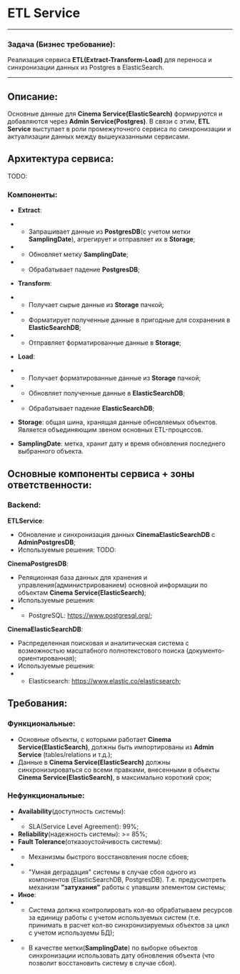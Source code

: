 # ETL Service

* * *

### **Задача (Бизнес требование):**
Реализация сервиса **ETL(Extract-Transform-Load)** для переноса и синхронизации данных из Postgres в ElasticSearch.

* * *

## **Описание:**
Основные данные для **Cinema Service(ElasticSearch)** формируются и добавляются через **Admin Service(Postgres)**.
В связи с этим, **ETL Service** выступает в роли промежуточного сервиса по синхронизации и актуализации данных между
вышеуказанными сервисами.


## Архитектура сервиса:
TODO:

### Компоненты:
- **Extract**:
- - Запрашивает данные из **PostgresDB**(с учетом метки **SamplingDate**), агрегирует и отправляет их в **Storage**;
- - Обновляет метку **SamplingDate**;
- - Обрабатывает падение **PostgresDB**;

- **Transform**:
- - Получает сырые данные из **Storage** пачкой;
- - Форматирует полученные данные в пригодные для сохранения в **ElasticSearchDB**;
- - Отправляет форматированные данные в **Storage**;

- **Load**:
- - Получает форматированные данные из **Storage** пачкой;
- - Обновляет полученные данные в **ElasticSearchDB**;
- - Обрабатывает падение **ElasticSearchDB**;

- **Storage**: общая шина, хранящая данные обновляемых объектов. Является объединяющим звеном основных ETL-процессов.
- **SamplingDate**: метка, хранит дату и время обновления последнего выбранного объекта.


## Основные компоненты сервиса + зоны ответственности:
### Backend:
**ETLService**:
- Обновление и синхронизация данных **CinemaElasticSearchDB** с **AdminPostgresDB**;
- Используемые решения:
TODO:

**CinemaPostgresDB**:
- Реляционная база данных для хранения и управления(администрированием) основной информации по объектам
**Cinema Service(ElasticSearch)**;
- Используемые решения:
- - PostgreSQL: https://www.postgresql.org/;

**CinemaElasticSearchDB**:
- Распределенная поисковая и аналитическая система с возможностью масштабного полнотекстового поиска
(документо-ориентированная);
- Используемые решения:
- - Elasticsearch: https://www.elastic.co/elasticsearch;


## Требования:
### Функциональные:
- Основные объекты, с которыми работает **Cinema Service(ElasticSearch)**, должны быть импортированы из
**Admin Service** (tables/relations и т.д.);
- Данные в **Cinema Service(ElasticSearch)** должны синхронизироваться со всеми правками, внесенными в объекты
**Cinema Service(ElasticSearch)**, в максимально короткий срок;

### Нефункциональные:
- **Availability**(доступность системы):
- - SLA(Service Level Agreement): 99%;
- **Reliability**(надежность системы): >= 85%;
- **Fault Tolerance**(отказоустойчивость системы):
- - Механизмы быстрого восстановления после сбоев;
- - "Умная деградация" системы в случае сбоя одного из компонентов (ElasticSearchDB, PostgresDB). Т.е. предусмотреть
механизм **"затухания"** работы с упавшим элементом системы;
- **Иное**:
- - Система должна контролировать кол-во обрабатываем ресурсов за единицу работы с учетом используемых систем
(т.е. принимать в расчет кол-во синхронизируемых объектов за цикл с учетом используемы БД);
- - В качестве метки(**SamplingDate**) по выборке объектов синхронизации использовать дату обновления объекта (что позволит
восстановить систему в случае сбоя).
